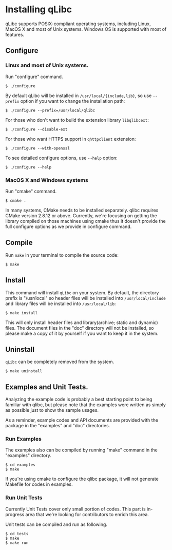 Installing qLibc
================

qLibc supports POSIX-compliant operating systems, including Linux, MacOS X and most of Unix systems. Windows OS is supported with most of features.

## Configure

### Linux and most of Unix systems.

Run "configure" command.

```
$ ./configure
```

By default qLibc will be installed in `/usr/local/{include,lib}`, so use `--prefix` option if you want to change the installation path:

```
$ ./configure --prefix=/usr/local/qlibc
```

For those who don't want to build the extension library `libqlibcext`:

```
$ ./configure --disable-ext
```

For those who want HTTPS support in `qhttpclient` extension:

```
$ ./configure --with-openssl
```

To see detailed configure options, use `--help` option:

```
$ ./configure --help
```

### MacOS X and Windows systems

Run "cmake" command.

```
$ cmake .
```

In many systems, CMake needs to be installed separately. qlibc requires CMake version 2.8.12 or above.
Currently, we're focusing on getting the library compiled on those machines using cmake thus it doesn't provide the full configure options as we provide in configure command.

## Compile

Run `make` in your terminal to compile the source code:

```
$ make
```

## Install

This command will install `qLibc` on your system. By default, the directory prefix is "/usr/local" so header files will be installed into `/usr/local/include` and library files will be installed into `/usr/local/lib`:

```
$ make install
```

This will only install header files and library(archive; static and dynamic) files. The document files in the "doc" directory will not be installed, so please make a copy of it by yourself if you want to keep it in the system.

## Uninstall

`qLibc` can be completely removed from the system.

```
$ make uninstall
```

## Examples and Unit Tests.

Analyzing the example code is probably a best starting point to being familiar with qlibc, but please note that the examples were written as simply as possible just to show the sample usages.

As a reminder, example codes and API documents are provided with the package in the "examples" and "doc" directories.

### Run Examples

The examples also can be compiled by running "make" command in the "examples" directory.

```
$ cd examples
$ make
```

If you're using cmake to configure the qlibc package, it will not generate Makefile for codes in examples.

### Run Unit Tests

Currently Unit Tests cover only small portion of codes. This part is in-progress area that we're looking for contributors to enrich this area. 

Unit tests can be compiled and run as following.

```
$ cd tests
$ make
$ make run
```
